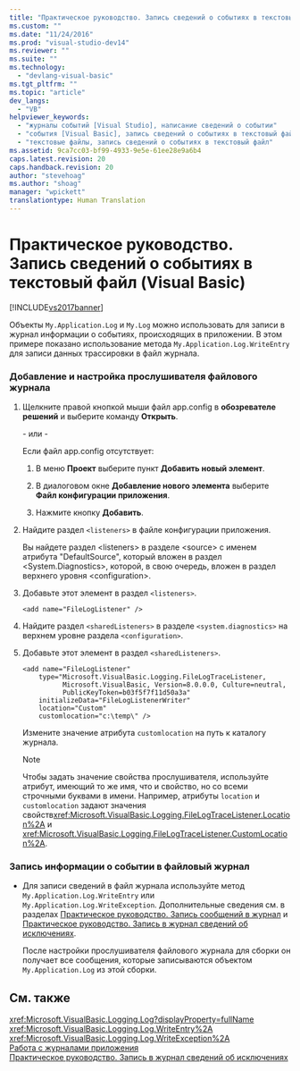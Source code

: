 ```yaml
---
title: "Практическое руководство. Запись сведений о событиях в текстовый файл (Visual Basic) | Microsoft Docs"
ms.custom: ""
ms.date: "11/24/2016"
ms.prod: "visual-studio-dev14"
ms.reviewer: ""
ms.suite: ""
ms.technology: 
  - "devlang-visual-basic"
ms.tgt_pltfrm: ""
ms.topic: "article"
dev_langs: 
  - "VB"
helpviewer_keywords: 
  - "журналы событий [Visual Studio], написание сведений о событии"
  - "события [Visual Basic], запись сведений о событиях в текстовый файл"
  - "текстовые файлы, запись сведений о событиях в текстовый файл"
ms.assetid: 9ca7cc03-bf99-4933-9e5e-61ee28e9a6b4
caps.latest.revision: 20
caps.handback.revision: 20
author: "stevehoag"
ms.author: "shoag"
manager: "wpickett"
translationtype: Human Translation
---
```

# Практическое руководство. Запись сведений о событиях в текстовый файл (Visual Basic)
[!INCLUDE[vs2017banner](../../../../csharp/includes/vs2017banner.md)]

Объекты `My.Application.Log` и `My.Log` можно использовать для записи в журнал информации о событиях, происходящих в приложении.  В этом примере показано использование метода `My.Application.Log.WriteEntry` для записи данных трассировки в файл журнала.  
  
### Добавление и настройка прослушивателя файлового журнала  
  
1.  Щелкните правой кнопкой мыши файл app.config в **обозревателе решений** и выберите команду **Открыть**.  
  
     \- или \-  
  
     Если файл app.config отсутствует:  
  
    1.  В меню **Проект** выберите пункт **Добавить новый элемент**.  
  
    2.  В диалоговом окне **Добавление нового элемента** выберите **Файл конфигурации приложения**.  
  
    3.  Нажмите кнопку **Добавить**.  
  
2.  Найдите раздел `<listeners>` в файле конфигурации приложения.  
  
     Вы найдете раздел \<listeners\> в разделе \<source\> с именем атрибута "DefaultSource", который вложен в раздел \<System.Diagnostics\>, которой, в свою очередь, вложен в раздел верхнего уровня \<configuration\>.  
  
3.  Добавьте этот элемент в раздел `<listeners>`.  
  
    ```  
    <add name="FileLogListener" />  
    ```  
  
4.  Найдите раздел `<sharedListeners>` в разделе `<system.diagnostics>` на верхнем уровне раздела `<configuration>`.  
  
5.  Добавьте этот элемент в раздел `<sharedListeners>`.  
  
    ```  
    <add name="FileLogListener"   
        type="Microsoft.VisualBasic.Logging.FileLogTraceListener,   
              Microsoft.VisualBasic, Version=8.0.0.0, Culture=neutral,   
              PublicKeyToken=b03f5f7f11d50a3a"  
        initializeData="FileLogListenerWriter"  
        location="Custom"  
        customlocation="c:\temp\" />  
    ```  
  
     Измените значение атрибута `customlocation` на путь к каталогу журнала.  
  
    > [!NOTE]
    >  Чтобы задать значение свойства прослушивателя, используйте атрибут, имеющий то же имя, что и свойство, но со всеми строчными буквами в имени.  Например, атрибуты `location` и `customlocation` задают значения свойств<xref:Microsoft.VisualBasic.Logging.FileLogTraceListener.Location%2A> и <xref:Microsoft.VisualBasic.Logging.FileLogTraceListener.CustomLocation%2A>.  
  
### Запись информации о событии в файловый журнал  
  
-   Для записи сведений в файл журнала используйте метод `My.Application.Log.WriteEntry` или `My.Application.Log.WriteException`.  Дополнительные сведения см. в разделах [Практическое руководство. Запись сообщений в журнал](../../../../visual-basic/developing-apps/programming/log-info/how-to-write-log-messages.md) и [Практическое руководство. Запись в журнал сведений об исключениях](../../../../visual-basic/developing-apps/programming/log-info/how-to-log-exceptions.md).  
  
     После настройки прослушивателя файлового журнала для сборки он получает все сообщения, которые записываются объектом `My.Application.Log` из этой сборки.  
  
## См. также  
 <xref:Microsoft.VisualBasic.Logging.Log?displayProperty=fullName>   
 <xref:Microsoft.VisualBasic.Logging.Log.WriteEntry%2A>   
 <xref:Microsoft.VisualBasic.Logging.Log.WriteException%2A>   
 [Работа с журналами приложения](../../../../visual-basic/developing-apps/programming/log-info/working-with-application-logs.md)   
 [Практическое руководство. Запись в журнал сведений об исключениях](../../../../visual-basic/developing-apps/programming/log-info/how-to-log-exceptions.md)